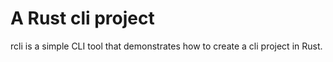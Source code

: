 # A Rust cli project

rcli is a simple CLI tool that demonstrates how to create a cli project in Rust.
